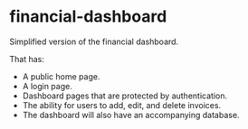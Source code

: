 # financial-dashboard

Simplified version of the financial dashboard.

That has:

* A public home page.
* A login page.
* Dashboard pages that are protected by authentication.
* The ability for users to add, edit, and delete invoices.
* The dashboard will also have an accompanying database.
